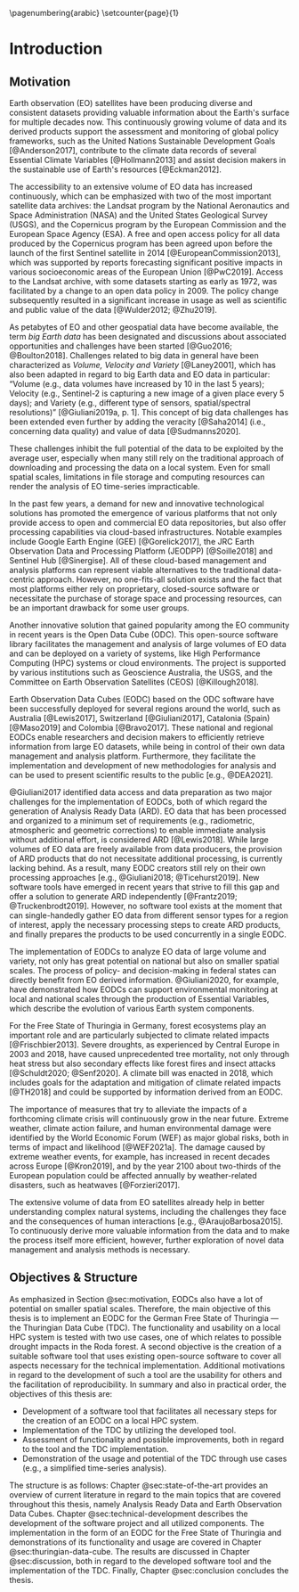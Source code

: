 \pagenumbering{arabic}
\setcounter{page}{1}

# Introduction

## Motivation

Earth observation (EO) satellites have been producing diverse and consistent datasets providing valuable information about the Earth's surface for multiple decades now. This continuously growing volume of data and its derived products support the assessment and monitoring of global policy frameworks, such as the United Nations Sustainable Development Goals [@Anderson2017], contribute to the climate data records of several Essential Climate Variables [@Hollmann2013] and assist decision makers in the sustainable use of Earth's resources [@Eckman2012].

The accessibility to an extensive volume of EO data has increased continuously, which can be emphasized with two of the most important satellite data archives: the Landsat program by the National Aeronautics and Space Administration (NASA) and the United States Geological Survey (USGS), and the Copernicus program by the European Commission and the European Space Agency (ESA). A free and open access policy for all data produced by the Copernicus program has been agreed upon before the launch of the first Sentinel satellite in 2014 [@EuropeanCommission2013], which was supported by reports forecasting significant positive impacts in various socioeconomic areas of the European Union [@PwC2019]. Access to the Landsat archive, with some datasets starting as early as 1972, was facilitated by a change to an open data policy in 2009. The policy change subsequently resulted in a significant increase in usage as well as scientific and public value of the data [@Wulder2012; @Zhu2019].

As petabytes of EO and other geospatial data have become available, the term *big Earth data* has been designated and discussions about associated opportunities and challenges have been started [@Guo2016; @Boulton2018]. Challenges related to big data in general have been characterized as *Volume, Velocity and Variety* [@Laney2001], which has also been adapted in regard to big Earth data and EO data in particular: “Volume (e.g., data volumes have increased by 10 in the last 5 years); Velocity (e.g., Sentinel-2 is capturing a new image of a given place every 5 days); and Variety (e.g., different type of sensors, spatial/spectral resolutions)” [@Giuliani2019a, p. 1]. This concept of big data challenges has been extended even further by adding the veracity [@Saha2014] (i.e., concerning data quality) and value of data [@Sudmanns2020].

These challenges inhibit the full potential of the data to be exploited by the average user, especially when many still rely on the traditional approach of downloading and processing the data on a local system. Even for small spatial scales, limitations in file storage and computing resources can render the analysis of EO time-series impracticable.

In the past few years, a demand for new and innovative technological solutions has promoted the emergence of various platforms that not only provide access to open and commercial EO data repositories, but also offer processing capabilities via cloud-based infrastructures. Notable examples include Google Earth Engine (GEE) [@Gorelick2017], the JRC Earth Observation Data and Processing Platform (JEODPP) [@Soille2018] and Sentinel Hub [@Sinergise]. All of these cloud-based management and analysis platforms can represent viable alternatives to the traditional data-centric approach. However, no one-fits-all solution exists and the fact that most platforms either rely on proprietary, closed-source software or necessitate the purchase of storage space and processing resources, can be an important drawback for some user groups.

Another innovative solution that gained popularity among the EO community in recent years is the Open Data Cube (ODC). This open-source software library facilitates the management and analysis of large volumes of EO data and can be deployed on a variety of systems, like High Performance Computing (HPC) systems or cloud environments. The project is supported by various institutions such as Geoscience Australia, the USGS, and the Committee on Earth Observation Satellites (CEOS) [@Killough2018]. 

Earth Observation Data Cubes (EODC) based on the ODC software have been successfully deployed for several regions around the world, such as Australia [@Lewis2017], Switzerland [@Giuliani2017], Catalonia (Spain) [@Maso2019] and Colombia [@Bravo2017]. These national and regional EODCs enable researchers and decision makers to efficiently retrieve information from large EO datasets, while being in control of their own data management and analysis platform. Furthermore, they facilitate the implementation and development of new methodologies for analysis and can be used to present scientific results to the public [e.g., @DEA2021]. 

@Giuliani2017 identified data access and data preparation as two major challenges for the implementation of EODCs, both of which regard the generation of Analysis Ready Data (ARD). EO data that has been processed and organized to a minimum set of requirements (e.g., radiometric, atmospheric and geometric corrections) to enable immediate analysis without additional effort, is considered ARD [@Lewis2018]. While large volumes of EO data are freely available from data producers, the provision of ARD products that do not necessitate additional processing, is currently lacking behind. As a result, many EODC creators still rely on their own processing approaches [e.g., @Giuliani2018; @Ticehurst2019]. New software tools have emerged in recent years that strive to fill this gap and offer a solution to generate ARD independently [@Frantz2019; @Truckenbrodt2019]. However, no software tool exists at the moment that can single-handedly gather EO data from different sensor types for a region of interest, apply the necessary processing steps to create ARD products, and finally prepares the products to be used concurrently in a single EODC.

The implementation of EODCs to analyze EO data of large volume and variety, not only has great potential on national but also on smaller spatial scales. The process of policy- and decision-making in federal states can directly benefit from EO derived information. @Giuliani2020, for example, have demonstrated how EODCs can support environmental monitoring at local and national scales through the production of Essential Variables, which describe the evolution of various Earth system components. 

For the Free State of Thuringia in Germany, forest ecosystems play an important role and are particularly subjected to climate related impacts [@Frischbier2013]. Severe droughts, as experienced by Central Europe in 2003 and 2018, have caused unprecedented tree mortality, not only through heat stress but also secondary effects like forest fires and insect attacks [@Schuldt2020; @Senf2020]. A climate bill was enacted in 2018, which includes goals for the adaptation and mitigation of climate related impacts [@TH2018] and could be supported by information derived from an EODC. 

The importance of measures that try to alleviate the impacts of a forthcoming climate crisis will continuously grow in the near future. Extreme weather, climate action failure, and human environmental damage were identified by the World Economic Forum (WEF) as major global risks, both in terms of impact and likelihood [@WEF2021a]. The damage caused by extreme weather events, for example, has increased in recent decades across Europe [@Kron2019], and by the year 2100 about two-thirds of the European population could be affected annually by weather-related disasters, such as heatwaves [@Forzieri2017].

The extensive volume of data from EO satellites already help in better understanding complex natural systems, including the challenges they face and the consequences of human interactions [e.g., @AraujoBarbosa2015]. To continuously derive more valuable information from the data and to make the process itself more efficient, however, further exploration of novel data management and analysis methods is necessary.



## Objectives & Structure

As emphasized in Section @sec:motivation, EODCs also have a lot of potential on smaller spatial scales. Therefore, the main objective of this thesis is to implement an EODC for the German Free State of Thuringia — the Thuringian Data Cube (TDC). The functionality and usability on a local HPC system is tested with two use cases, one of which relates to possible drought impacts in the Roda forest. A second objective is the creation of a suitable software tool that uses existing open-source software to cover all aspects necessary for the technical implementation. Additional motivations in regard to the development of such a tool are the usability for others and the facilitation of reproducibility. In summary and also in practical order, the objectives of this thesis are:

- Development of a software tool that facilitates all necessary steps for the creation of an EODC on a local HPC system.
- Implementation of the TDC by utilizing the developed tool.
- Assessment of functionality and possible improvements, both in regard to the tool and the TDC implementation. 
- Demonstration of the usage and potential of the TDC through use cases (e.g., a simplified time-series analysis).

The structure is as follows: Chapter @sec:state-of-the-art provides an overview of current literature in regard to the main topics that are covered throughout this thesis, namely Analysis Ready Data and Earth Observation Data Cubes. Chapter @sec:technical-development describes the development of the software project and all utilized components. The implementation in the form of an EODC for the Free State of Thuringia and demonstrations of its functionality and usage are covered in Chapter @sec:thuringian-data-cube. The results are discussed in Chapter @sec:discussion, both in regard to the developed software tool and the implementation of the TDC. Finally, Chapter @sec:conclusion concludes the thesis.
